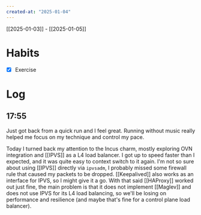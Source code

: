 ```yaml
---
created-at: "2025-01-04"
---
```


[[2025-01-03]] - [[2025-01-05]]

# Habits

- [X] Exercise

# Log

## 17:55

Just got back from a quick run and I feel great. Running without music really helped me focus on my technique and control my pace.

Today I turned back my attention to the Incus charm, mostly exploring OVN integration and [[IPVS]] as a L4 load balancer. I got up to speed faster than I expected, and it was quite easy to context switch to it again. I'm not so sure about using [[IPVS]] directly via `ipvsadm`, I probably missed some firewall rule that caused my packets to be dropped. [[Keepalived]] also works as an interface for IPVS, so I might give it a go. With that said [[HAProxy]] worked out just fine, the main problem is that it does not implement [[Maglev]] and does not use IPVS for its L4 load balancing, so we'll be losing on performance and resilience (and maybe that's fine for a control plane load balancer).

